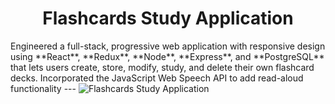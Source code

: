 <h1 align="center">Flashcards Study Application</h1>
Engineered a full-stack, progressive web application with responsive design using **React**, **Redux**, **Node**, **Express**, and **PostgreSQL** that lets users create, store, modify, study, and delete their own flashcard decks. Incorporated the JavaScript Web Speech API to add read-aloud functionality
---
<img src="[https://github.com/username/repository/raw/main/path/to/image.png](https://github.com/d-mcneil/flashcards/assets/108340538/d009e301-e570-4d37-b89c-7a4d990136d1)" alt="Flashcards Study Application">
